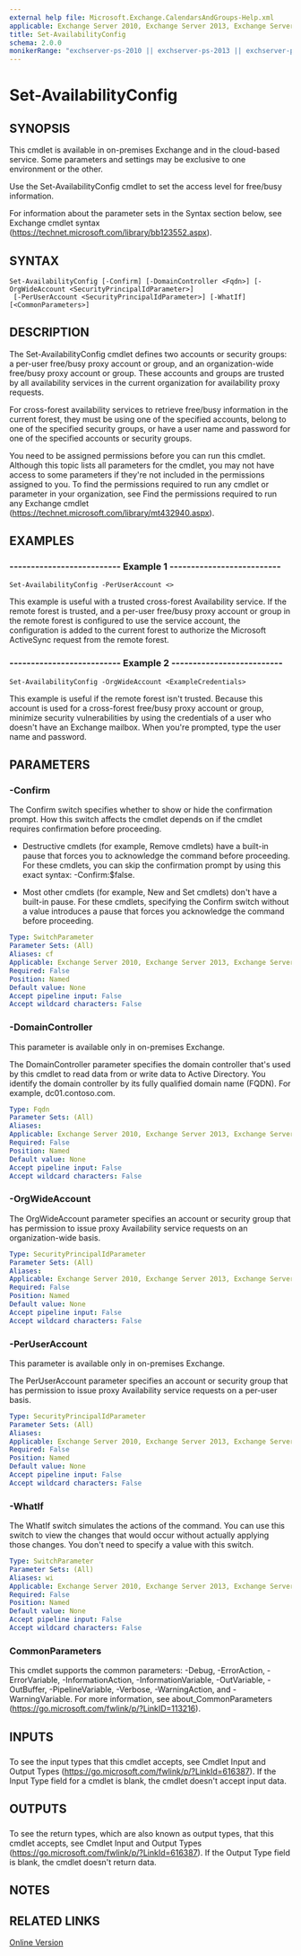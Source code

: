 ```yaml
---
external help file: Microsoft.Exchange.CalendarsAndGroups-Help.xml
applicable: Exchange Server 2010, Exchange Server 2013, Exchange Server 2016, Exchange Online
title: Set-AvailabilityConfig
schema: 2.0.0
monikerRange: "exchserver-ps-2010 || exchserver-ps-2013 || exchserver-ps-2016 || exchonline-ps"
---
```


# Set-AvailabilityConfig

## SYNOPSIS
This cmdlet is available in on-premises Exchange and in the cloud-based service. Some parameters and settings may be exclusive to one environment or the other.

Use the Set-AvailabilityConfig cmdlet to set the access level for free/busy information.

For information about the parameter sets in the Syntax section below, see Exchange cmdlet syntax (https://technet.microsoft.com/library/bb123552.aspx).

## SYNTAX

```
Set-AvailabilityConfig [-Confirm] [-DomainController <Fqdn>] [-OrgWideAccount <SecurityPrincipalIdParameter>]
 [-PerUserAccount <SecurityPrincipalIdParameter>] [-WhatIf] [<CommonParameters>]
```

## DESCRIPTION
The Set-AvailabilityConfig cmdlet defines two accounts or security groups: a per-user free/busy proxy account or group, and an organization-wide free/busy proxy account or group. These accounts and groups are trusted by all availability services in the current organization for availability proxy requests.

For cross-forest availability services to retrieve free/busy information in the current forest, they must be using one of the specified accounts, belong to one of the specified security groups, or have a user name and password for one of the specified accounts or security groups.

You need to be assigned permissions before you can run this cmdlet. Although this topic lists all parameters for the cmdlet, you may not have access to some parameters if they're not included in the permissions assigned to you. To find the permissions required to run any cmdlet or parameter in your organization, see Find the permissions required to run any Exchange cmdlet (https://technet.microsoft.com/library/mt432940.aspx).

## EXAMPLES

### -------------------------- Example 1 --------------------------
```
Set-AvailabilityConfig -PerUserAccount <>
```

This example is useful with a trusted cross-forest Availability service. If the remote forest is trusted, and a per-user free/busy proxy account or group in the remote forest is configured to use the service account, the configuration is added to the current forest to authorize the Microsoft ActiveSync request from the remote forest.

### -------------------------- Example 2 --------------------------
```
Set-AvailabilityConfig -OrgWideAccount <ExampleCredentials>
```

This example is useful if the remote forest isn't trusted. Because this account is used for a cross-forest free/busy proxy account or group, minimize security vulnerabilities by using the credentials of a user who doesn't have an Exchange mailbox. When you're prompted, type the user name and password.

## PARAMETERS

### -Confirm
The Confirm switch specifies whether to show or hide the confirmation prompt. How this switch affects the cmdlet depends on if the cmdlet requires confirmation before proceeding.

- Destructive cmdlets (for example, Remove cmdlets) have a built-in pause that forces you to acknowledge the command before proceeding. For these cmdlets, you can skip the confirmation prompt by using this exact syntax: -Confirm:$false.

- Most other cmdlets (for example, New and Set cmdlets) don't have a built-in pause. For these cmdlets, specifying the Confirm switch without a value introduces a pause that forces you acknowledge the command before proceeding.

```yaml
Type: SwitchParameter
Parameter Sets: (All)
Aliases: cf
Applicable: Exchange Server 2010, Exchange Server 2013, Exchange Server 2016, Exchange Online
Required: False
Position: Named
Default value: None
Accept pipeline input: False
Accept wildcard characters: False
```

### -DomainController
This parameter is available only in on-premises Exchange.

The DomainController parameter specifies the domain controller that's used by this cmdlet to read data from or write data to Active Directory. You identify the domain controller by its fully qualified domain name (FQDN). For example, dc01.contoso.com.

```yaml
Type: Fqdn
Parameter Sets: (All)
Aliases:
Applicable: Exchange Server 2010, Exchange Server 2013, Exchange Server 2016
Required: False
Position: Named
Default value: None
Accept pipeline input: False
Accept wildcard characters: False
```

### -OrgWideAccount
The OrgWideAccount parameter specifies an account or security group that has permission to issue proxy Availability service requests on an organization-wide basis.

```yaml
Type: SecurityPrincipalIdParameter
Parameter Sets: (All)
Aliases:
Applicable: Exchange Server 2010, Exchange Server 2013, Exchange Server 2016, Exchange Online
Required: False
Position: Named
Default value: None
Accept pipeline input: False
Accept wildcard characters: False
```

### -PerUserAccount
This parameter is available only in on-premises Exchange.

The PerUserAccount parameter specifies an account or security group that has permission to issue proxy Availability service requests on a per-user basis.

```yaml
Type: SecurityPrincipalIdParameter
Parameter Sets: (All)
Aliases:
Applicable: Exchange Server 2010, Exchange Server 2013, Exchange Server 2016
Required: False
Position: Named
Default value: None
Accept pipeline input: False
Accept wildcard characters: False
```

### -WhatIf
The WhatIf switch simulates the actions of the command. You can use this switch to view the changes that would occur without actually applying those changes. You don't need to specify a value with this switch.

```yaml
Type: SwitchParameter
Parameter Sets: (All)
Aliases: wi
Applicable: Exchange Server 2010, Exchange Server 2013, Exchange Server 2016, Exchange Online
Required: False
Position: Named
Default value: None
Accept pipeline input: False
Accept wildcard characters: False
```

### CommonParameters
This cmdlet supports the common parameters: -Debug, -ErrorAction, -ErrorVariable, -InformationAction, -InformationVariable, -OutVariable, -OutBuffer, -PipelineVariable, -Verbose, -WarningAction, and -WarningVariable. For more information, see about_CommonParameters (https://go.microsoft.com/fwlink/p/?LinkID=113216).

## INPUTS

###  
To see the input types that this cmdlet accepts, see Cmdlet Input and Output Types (https://go.microsoft.com/fwlink/p/?LinkId=616387). If the Input Type field for a cmdlet is blank, the cmdlet doesn't accept input data.

## OUTPUTS

###  
To see the return types, which are also known as output types, that this cmdlet accepts, see Cmdlet Input and Output Types (https://go.microsoft.com/fwlink/p/?LinkId=616387). If the Output Type field is blank, the cmdlet doesn't return data.

## NOTES

## RELATED LINKS

[Online Version](https://technet.microsoft.com/library/aa3c55f3-d29a-443e-b248-e1779516dfe1.aspx)
